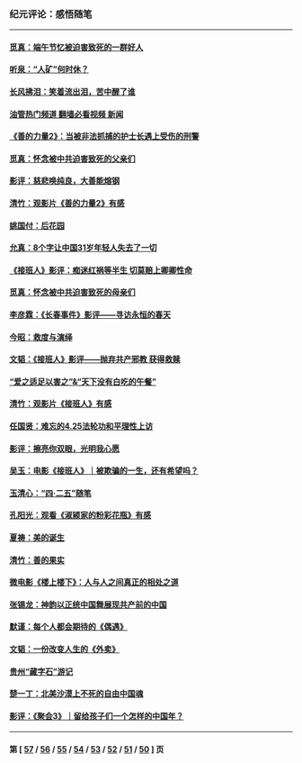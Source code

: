 ### 纪元评论：感悟随笔
---
#### [觅真：端午节忆被迫害致死的一群好人](../../pages/nsc1035/n14020985.md?06280330) 
#### [听泉：“人矿”何时休？](../../pages/nsc1035/n14016609.md?06280330) 
#### [长风拂泪：笑着流出泪，苦中醒了谁](../../pages/nsc1035/n14016469.md?06280330) 
#### [油管热门频道 翻墙必看视频 新闻](ok?06280330)
#### [《善的力量2》：当被非法抓捕的护士长遇上受伤的刑警](../../pages/nsc1035/n14015561.md?06280330) 
#### [觅真：怀念被中共迫害致死的父亲们](../../pages/nsc1035/n14014258.md?06280330) 
#### [影评：慈悲唤纯良，大善能熔钢](../../pages/nsc1035/n14010867.md?06280330) 
#### [清竹：观影片《善的力量2》有感](../../pages/nsc1035/n14010015.md?06280330) 
#### [姚国付：后花园](../../pages/nsc1035/n14005301.md?06280330) 
#### [允真：8个字让中国31岁年轻人失去了一切](../../pages/nsc1035/n13999093.md?06280330) 
#### [《接班人》影评：痴迷红祸等半生 切莫赔上卿卿性命](../../pages/nsc1035/n13998676.md?06280330) 
#### [觅真：怀念被中共迫害致死的母亲们](../../pages/nsc1035/n13997271.md?06280330) 
#### [李彦霖：《长春事件》影评——寻访永恒的春天](../../pages/nsc1035/n13995112.md?06280330) 
#### [今昭：救度与演绎](../../pages/nsc1035/n13992670.md?06280330) 
#### [文韬：《接班人》影评——抛弃共产邪教 获得救赎](../../pages/nsc1035/n13990160.md?06280330) 
#### [“爱之适足以害之”&“天下没有白吃的午餐”](../../pages/nsc1035/n13988391.md?06280330) 
#### [清竹：观影片《接班人》有感](../../pages/nsc1035/n13983561.md?06280330) 
#### [任国贤：难忘的4.25法轮功和平理性上访](../../pages/nsc1035/n13983482.md?06280330) 
#### [影评：擦亮你双眼，光明我心愿](../../pages/nsc1035/n13982333.md?06280330) 
#### [吴玉：电影《接班人》｜被欺骗的一生，还有希望吗？](../../pages/nsc1035/n13981972.md?06280330) 
#### [玉清心：“四·二五”随笔](../../pages/nsc1035/n13978628.md?06280330) 
#### [孔阳光：观看《淑颍家的粉彩花瓶》有感](../../pages/nsc1035/n13967929.md?06280330) 
#### [夏祷：美的诞生](../../pages/nsc1035/n13962321.md?06280330) 
#### [清竹：善的果实](../../pages/nsc1035/n13963980.md?06280330) 
#### [微电影《楼上楼下》：人与人之间真正的相处之道](../../pages/nsc1035/n13944319.md?06280330) 
#### [张锡龙：神韵以正统中国舞展现共产前的中国](../../pages/nsc1035/n13939727.md?06280330) 
#### [默谨：每个人都会期待的《偶遇》](../../pages/nsc1035/n13939091.md?06280330) 
#### [文韬：一份改变人生的《外卖》](../../pages/nsc1035/n13931822.md?06280330) 
#### [贵州“藏字石”游记](../../pages/nsc1035/n13923310.md?06280330) 
#### [楚一丁：北美沙漠上不死的自由中国魂](../../pages/nsc1035/n13921879.md?06280330) 
#### [影评：《聚会3》｜留给孩子们一个怎样的中国年？](../../pages/nsc1035/n13919652.md?06280330) 

---
#### 第 [ [57](./57.md?06280330) / [56](./56.md?06280330) / [55](./55.md?06280330) / [54](./54.md?06280330) / [53](./53.md?06280330) / [52](./52.md?06280330) / [51](./51.md?06280330) / [50](./50.md?06280330) ] 页
